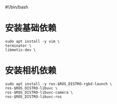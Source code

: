 #!/bin/bash

# 安装基础依赖

```shell
sudo apt install -y vim \
terminator \
libmetis-dev \
```

# 安装相机依赖

```shell
sudo apt install -y ros-$ROS_DISTRO-rgbd-launch \
ros-$ROS_DISTRO-libuvc \
ros-$ROS_DISTRO-libuvc-camera \
ros-$ROS_DISTRO-libuvc-ros
```
